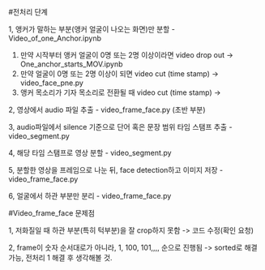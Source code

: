 #전처리 단계

1, 앵커가 말하는 부분(앵커 얼굴이 나오는 화면)만 분할 - Video_of_one_Anchor.ipynb

  1) 만약 시작부터 앵커 얼굴이 0명 또는 2명 이상이라면 video drop out -> One_anchor_starts_MOV.ipynb
  2) 만약 얼굴이 0명 또는 2명 이상이 되면 video cut (time stamp) -> video_face_pne.py
  3) 앵커 목소리가 기자 목소리로 전환될 때 video cut (time stamp) -> 

2, 영상에서 audio 파일 추출 - video_frame_face.py (초반 부분)

3, audio파일에서 silence 기준으로 단어 혹은 문장 범위 타임 스탬프 추출 - video_segment.py

4, 해당 타임 스탬프로 영상 분할 - video_segment.py

5, 분할한 영상을 프레임으로 나눈 뒤, face detection하고 이미지 저장 - video_frame_face.py

6, 얼굴에서 하관 부분만 분리 - video_frame_face.py



#Video_frame_face 문제점

1, 저화질일 때 하관 부분(특히 턱부분)을 잘 crop하지 못함 -> 코드 수정(확인 요청)

2, frame이 숫자 순서대로가 아니라, 1, 100, 101,,,, 순으로 진행됨 -> sorted로 해결 가능, 전처리 1 해결 후 생각해볼 것.

